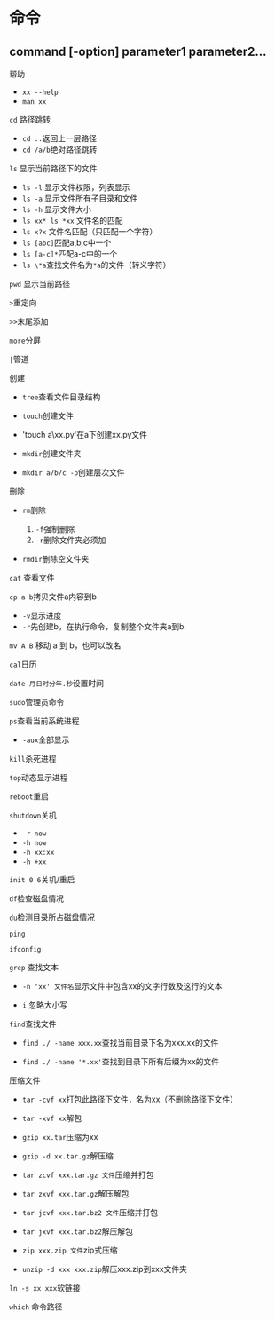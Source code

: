 # 命令

## command [-option] parameter1 parameter2...


帮助
  - `xx --help`
  - `man xx`

`cd` 路径跳转

  - `cd ..`返回上一层路径
  - `cd /a/b`绝对路径跳转

`ls`  显示当前路径下的文件

  - `ls -l` 显示文件权限，列表显示
  - `ls -a` 显示文件所有子目录和文件
  - `ls -h` 显示文件大小
  - `ls xx* ls *xx` 文件名的匹配
  - `ls x?x` 文件名匹配（只匹配一个字符）
  - `ls [abc]`匹配a,b,c中一个
  - `ls [a-c]*`匹配a-c中的一个
  - `ls \*a`查找文件名为`*a`的文件（转义字符）


`pwd` 显示当前路径

`>`重定向


`>>`末尾添加

`more`分屏

`|`管道


创建
  - `tree`查看文件目录结构

  - `touch`创建文件

  - 'touch a\xx.py'在a下创建xx.py文件

  - `mkdir`创建文件夹

  - `mkdir a/b/c -p`创建层次文件

删除

  - `rm`删除

    1. `-f`强制删除
    2. `-r`删除文件夹必须加


  - `rmdir`删除空文件夹

`cat` 查看文件

`cp a b`拷贝文件a内容到b

  - `-v`显示进度
  - `-r`先创建b，在执行命令，复制整个文件夹a到b

`mv A B` 移动 a 到 b，也可以改名

`cal`日历

`date 月日时分年.秒`设置时间

`sudo`管理员命令

`ps`查看当前系统进程

  - `-aux`全部显示

`kill`杀死进程

`top`动态显示进程

`reboot`重启

`shutdown`关机

  - `-r now`
  - `-h now`
  - `-h xx:xx`
  - `-h +xx`

`init 0 6`关机/重启

`df`检查磁盘情况

`du`检测目录所占磁盘情况

`ping`

`ifconfig`

`grep` 查找文本

  - `-n 'xx' 文件名`显示文件中包含xx的文字行数及这行的文本

  - `i` 忽略大小写

`find`查找文件

  - `find ./ -name xxx.xx`查找当前目录下名为xxx.xx的文件

  - `find ./ -name '*.xx'`查找到目录下所有后缀为xx的文件


压缩文件

  - `tar -cvf xx`打包此路径下文件，名为xx（不删除路径下文件）

  - `tar -xvf xx`解包

  - `gzip xx.tar`压缩为xx

  - `gzip -d xx.tar.gz`解压缩

  - `tar zcvf xxx.tar.gz 文件`压缩并打包

  - `tar zxvf xxx.tar.gz`解压解包

  - `tar jcvf xxx.tar.bz2 文件`压缩并打包

  - `tar jxvf xxx.tar.bz2`解压解包

  - `zip xxx.zip 文件`zip式压缩

  - `unzip -d xxx xxx.zip`解压xxx.zip到xxx文件夹

`ln -s xx xxx`软链接

`which` 命令路径
